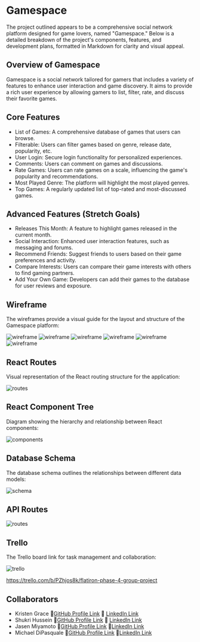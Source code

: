 # Gamespace

The project outlined appears to be a comprehensive social network platform designed for game lovers, named "Gamespace." Below is a detailed breakdown of the project's components, features, and development plans, formatted in Markdown for clarity and visual appeal.

## Overview of Gamespace
Gamespace is a social network tailored for gamers that includes a variety of features to enhance user interaction and game discovery. It aims to provide a rich user experience by allowing gamers to list, filter, rate, and discuss their favorite games.


## Core Features
* List of Games: A comprehensive database of games that users can browse.
* Filterable: Users can filter games based on genre, release date, popularity, etc.
* User Login: Secure login functionality for personalized experiences.
* Comments: Users can comment on games and discussions.
* Rate Games: Users can rate games on a scale, influencing the game's popularity and recommendations.
* Most Played Genre: The platform will highlight the most played genres.
* Top Games: A regularly updated list of top-rated and most-discussed games.



## Advanced Features (Stretch Goals)
* Releases This Month: A feature to highlight games released in the current month.
* Social Interaction: Enhanced user interaction features, such as messaging and forums.
* Recommend Friends: Suggest friends to users based on their game preferences and activity.
* Compare Interests: Users can compare their game interests with others to find gaming partners.
* Add Your Own Game: Developers can add their games to the database for user reviews and exposure.


## Wireframe
The wireframes provide a visual guide for the layout and structure of the Gamespace platform:

<img src="planning/page1.JPG" alt="wireframe">
<img src="planning/page2.JPG" alt="wireframe">
<img src="planning/page 3.JPG" alt="wireframe">
<img src="planning/page4.JPG" alt="wireframe">
<img src="planning/page 5.JPG" alt="wireframe">
<img src="planning/page 6.JPG" alt="wireframe">

## React Routes
Visual representation of the React routing structure for the application:

<img src="planning/React Routes.png" alt="routes">

## React Component Tree
Diagram showing the hierarchy and relationship between React components:

<img src='planning/React Component Tree.png' alt='components'>

## Database Schema
The database schema outlines the relationships between different data models:

<img src="planning/relationtable.JPG" alt="schema">

## API Routes
<img src="planning/apiroutes.JPG" alt="routes">


## Trello
The Trello board link for task management and collaboration:

<img src="planning/trello.JPG" alt="trello">

https://trello.com/b/PZhjos8k/flatiron-phase-4-group-project

## Collaborators
* Kristen Grace 🔗[GitHub Profile Link](https://github.com/kgrace61) 🔗 [LinkedIn Link](www.linkedin.com/in/kristengrace61)
* Shukri Hussein 🔗[GitHub Profile Link](https://github.com/scmh001) 🔗 [LinkedIn Link](https://www.linkedin.com/in/shukrihussein/)
* Jasen Miyamoto 🔗[GitHub Profile Link](https://github.com/jasentm) 🔗[LinkedIn Link](https://www.linkedin.com/in/jasen-miyamoto-ba2619284/)
* Michael DiPasquale 🔗[GitHub Profile Link](https://github.com/mdipasqu13) 🔗[LinkedIn Link](https://www.linkedin.com/in/michael-dipasquale313/)
